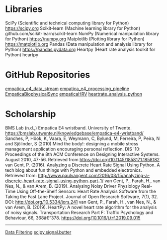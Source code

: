 # Libraries
SciPy (Scientific and technical computing library for Python) https://scipy.org 
Scikit-learn (Machine learning library for Python) github.com/scikit-learn/scikit-learn 
NumPy (Numerical manipulation library for Python) https://numpy.org 
Matplotlib (Plotting library for Python) https://matplotlib.org
Pandas (Data manipulation and analysis library for Python) https://pandas.pydata.org
Heartpy (Heart rate analysis toolkit for Python) heartpy

# GitHub Repositories 

[empatica_e4_data_stream](https://github.com/petteska/Empatica_e4_data_stream)
[empatica_e4_processing_pipeline](https://github.com/Przemekeke/empatica_e4_processing_pipeline) 
[EmpaticaBiophysicalSync](https://github.com/Ev4ngelos/EmpaticaBiophysicalSync) 
[empaticaHRV](https://github.com/Jegama/empaticaHRV) 
[heartrate_analysis_python](https://github.com/paulvangentcom/heartrate_analysis_python) 

# Scholarship
BMS Lab (n.d.,) Empatica E4 wristband. University of Twente. https://bmslab.utwente.nl/knowledgebase/empatica-e4-wristband/ 
Sanches, P, Höök, K, Vaara, E, Weymann, C, Bylund, M, Ferreira, P, Peira, N and Sjölinder, S (2010) Mind the body!: designing a mobile stress management application encouraging personal reflection. DIS '10: Proceedings of the 8th ACM Conference on Designing Interactive Systems. August 2010, 47-56. Retrieved from https://doi.org/10.1145/1858171.1858182
van Gent, P. (2016). Analyzing a Discrete Heart Rate Signal Using Python. A tech blog about fun things with Python and embedded electronics. Retrieved from: http://www.paulvangent.com/2016/03/15/analyzing-a-discrete-heart-rate-signal-using-python-part-1/
van Gent, P., Farah, H., van Nes, N., & van Arem, B. (2019). Analysing Noisy Driver Physiology Real-Time Using Off-the-Shelf Sensors: Heart Rate Analysis Software from the Taking the Fast Lane Project. Journal of Open Research Software, 7(1), 32. DOI: http://doi.org/10.5334/jors.241
van Gent, P., Farah, H., van Nes, N., & van Arem, B. (2019). HeartPy: A novel heart rate algorithm for the analysis of noisy signals. Transportation Research Part F: Traffic Psychology and Behaviour, 66, 368â€“378. https://doi.org/10.1016/j.trf.2019.09.015

---
[Data Filtering](https://python-heart-rate-analysis-toolkit.readthedocs.io/en/latest/heartpy.filtering.html) 
[scipy.signal.butter](https://docs.scipy.org/doc/scipy/reference/generated/scipy.signal.butter.html)




